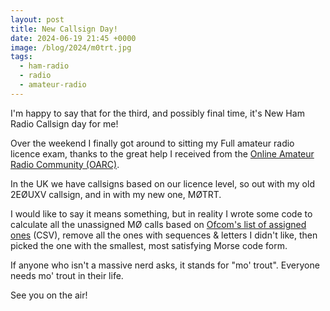 ```yaml
---
layout: post
title: New Callsign Day!
date: 2024-06-19 21:45 +0000
image: /blog/2024/m0trt.jpg
tags:
  - ham-radio
  - radio
  - amateur-radio
---
```


I'm happy to say that for the third, and possibly final time, it's New Ham Radio Callsign day for me!

Over the weekend I finally got around to sitting my Full amateur radio licence exam, thanks to the great help I received from the [Online Amateur Radio Community (OARC)](https://www.oarc.uk/).

In the UK we have callsigns based on our licence level, so out with my old 2EØUXV callsign, and in with my new one, MØTRT.

I would like to say it means something, but in reality I wrote some code to calculate all the unassigned MØ calls based on [Ofcom's list of assigned ones](https://www.ofcom.org.uk/siteassets/resources/documents/manage-your-licence/amateur/amateur-callsigns.csv) (CSV), remove all the ones with sequences & letters I didn't like, then picked the one with the smallest, most satisfying Morse code form.

If anyone who isn't a massive nerd asks, it stands for "mo' trout". Everyone needs mo' trout in their life.

See you on the air!
